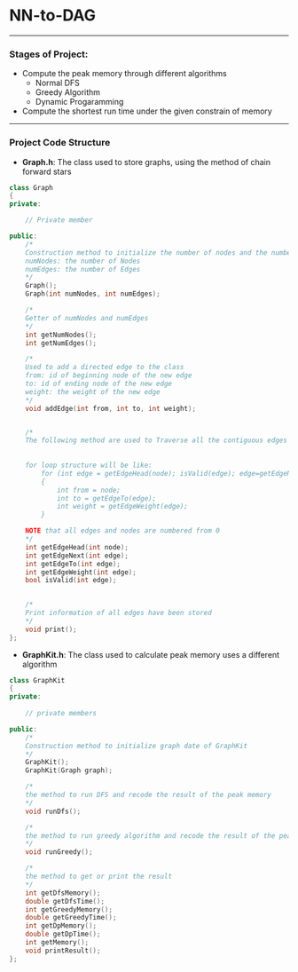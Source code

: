 # NN-to-DAG

---

### Stages of Project:

- Compute the peak memory through different algorithms
  - Normal DFS
  - Greedy Algorithm
  - Dynamic Progaramming
- Compute the shortest run time under the given constrain of memory

---

### Project Code Structure

- **Graph.h**: The class used to store graphs, using the method of chain forward stars

```c++
class Graph
{
private:

    // Private member

public:
    /*
    Construction method to initialize the number of nodes and the number of edges
    numNodes: the number of Nodes
    numEdges: the number of Edges
    */
    Graph();
    Graph(int numNodes, int numEdges);

    /*
    Getter of numNodes and numEdges
    */
    int getNumNodes();
    int getNumEdges();

    /*
    Used to add a directed edge to the class
    from: id of beginning node of the new edge
    to: id of ending node of the new edge
    weight: the weight of the new edge
    */
    void addEdge(int from, int to, int weight);


    /*
    The following method are used to Traverse all the contiguous edges of a node
    
    
    for loop structure will be like:
        for (int edge = getEdgeHead(node); isValid(edge); edge=getEdgeNext(edge))
        {
            int from = node;
            int to = getEdgeTo(edge);
            int weight = getEdgeWeight(edge);
        }

    NOTE that all edges and nodes are numbered from 0
    */
    int getEdgeHead(int node);
    int getEdgeNext(int edge);
    int getEdgeTo(int edge);
    int getEdgeWeight(int edge);
    bool isValid(int edge);

    
    /*
    Print information of all edges have been stored
    */
    void print();
};
```
  
- **GraphKit.h**: The class used to calculate peak memory uses a different algorithm

```cpp
class GraphKit
{
private:
    
    // private members

public:
    /*
    Construction method to initialize graph date of GraphKit
    */
    GraphKit();
    GraphKit(Graph graph);

    /*
    the method to run DFS and recode the result of the peak memory
    */
    void runDfs();

    /*
    the method to run greedy algorithm and recode the result of the peak memory
    */
    void runGreedy();

    /*
    the method to get or print the result
    */
    int getDfsMemory();
    double getDfsTime();
    int getGreedyMemory();
    double getGreedyTime();
    int getDpMemory();
    double getDpTime();
    int getMemory();
    void printResult();
};
```